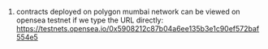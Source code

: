 
1. contracts deployed on polygon mumbai network can be viewed on opensea testnet if we type the URL directly:
https://testnets.opensea.io/0x5908212c87b04a6ee135b3e1c90ef572baf554e5